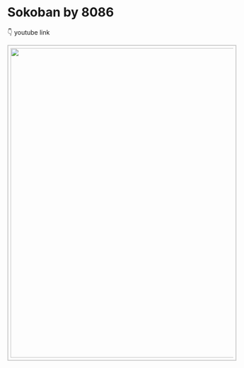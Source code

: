 # Sokoban by 8086

 👇 youtube link<br>

<kbd><a href="https://www.youtube.com/watch?v=6fKehSFpv5g"><img src="http://img.youtube.com/vi/6fKehSFpv5g/maxresdefault.jpg" width="700" style="border:2px #ccc solid;padding:5px;"></a></kbd><br> 

